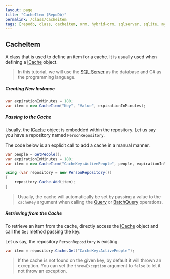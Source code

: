 ```yaml
---
layout: page
title: "CacheItem (RepoDb)"
permalink: /class/cacheitem
tags: [repodb, class, cacheitem, orm, hybrid-orm, sqlserver, sqlite, mysql, postgresql]
---
```


## CacheItem

A class that is used to define an item for a cache. It is usually used when defining a [ICache](/interface/icache) object.

> In this tutorial, we will use the [SQL Server](https://www.nuget.org/packages/RepoDb.SqlServer) as the database and C# as the programming language.

##### Creating New Instance

```csharp
var expirationInMinutes = 180;
var item = new CacheItem("Key", "Value", expirationInMinutes);
```

##### Passing to the Cache

Usually, the [ICache](/interface/icache) object is embedded within the repository. Let us say you have a repository named `PersonRepository`.

The code below is an explicit call to add a cache in a manual manner.

```csharp
var people = GetPeople();
var expirationInMinutes = 180;
var item = new CacheItem("CacheKey:ActivePeople", people, expirationInMinutes);

using (var repository = new PersonRepository())
{
    repository.Cache.Add(item);
}
```

> Usually, the cache will automatically be set by passing a value to the `cacheKey` argument when calling the [Query](/operation/query) or [BatchQuery](/operation/batchquery) operations.

##### Retrieving from the Cache

To retrieve an item from the cache, directly access the [ICache](/interface/icache) object and call the `Get` method passing the key.

Let us say, the repository `PersonRepository` is existing.

```csharp
var item = repository.Cache.Get("CacheKey:ActivePeople");
```

> If the cache is not found on the given key, by default it will thrown an exception. You can set the `throwException` argument to `false` to let it not throw an exception.

